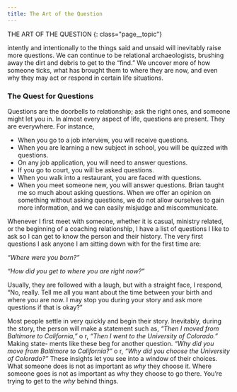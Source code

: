 ```yaml
---
title: The Art of the Question
---
```

THE ART OF THE QUESTION
{: class="page__topic"}

intently and intentionally to the things said and unsaid will inevitably raise more
questions. We can continue to be relational archaeologists, brushing away the
dirt and debris to get to the “find.” We uncover more of how someone ticks,
what has brought them to where they are now, and even why they may act or
respond in certain life situations.

### The Quest for Questions

Questions are the doorbells to relationship; ask the right ones, and someone
might let you in. In almost every aspect of life, questions are present. They are
everywhere. For instance,

- When you go to a job interview, you will receive questions.
- When you are learning a new subject in school, you will be quizzed
with questions.
- On any job application, you will need to answer questions.
- If you go to court, you will be asked questions.
- When you walk into a restaurant, you are faced with questions.
- When you meet someone new, you will answer questions.
Brian taught me so much about asking questions. When we offer an opinion
on something without asking questions, we do not allow ourselves to gain more
information, and we can easily misjudge and miscommunicate.

Whenever I first meet with someone, whether it is casual, ministry related,
or the beginning of a coaching relationship, I have a list of questions I like to ask
so I can get to know the person and their history. The very first questions I ask
anyone I am sitting down with for the first time are:

_“Where were you born?”_

_“How did you get to where you are right now?”_

Usually, they are followed with a laugh, but with a straight face, I respond,
“No, really. Tell me all you want about the time between your birth and where
you are now. I may stop you during your story and ask more questions if that
is okay?”

Most people settle in very quickly and begin their story. Inevitably, during the
story, the person will make a statement such as, _“Then I moved from Baltimore
to California,”_ o r, _“Then I went to the University of Colorado.”_ Making state-
ments like these beg for another question. _“Why did you move from Baltimore
to California?”_ o r, _“Why did you choose the University of Colorado?”_ These
insights let you see into a window of their choices. What someone does is not
as important as _why_ they choose it. Where someone goes is not as important as
why they choose to go there. You’re trying to get to the _why_ behind things.